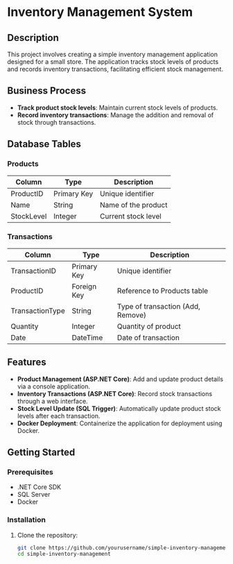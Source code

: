# Inventory Management System

## Description
This project involves creating a simple inventory management application designed for a small store. The application tracks stock levels of products and records inventory transactions, facilitating efficient stock management.

## Business Process
- **Track product stock levels**: Maintain current stock levels of products.
- **Record inventory transactions**: Manage the addition and removal of stock through transactions.

## Database Tables
### Products
| Column     | Type         | Description          |
|------------|--------------|----------------------|
| ProductID  | Primary Key  | Unique identifier    |
| Name       | String       | Name of the product  |
| StockLevel | Integer      | Current stock level  |

### Transactions
| Column         | Type         | Description                 |
|----------------|--------------|-----------------------------|
| TransactionID  | Primary Key  | Unique identifier           |
| ProductID      | Foreign Key  | Reference to Products table |
| TransactionType| String       | Type of transaction (Add, Remove) |
| Quantity       | Integer      | Quantity of product         |
| Date           | DateTime     | Date of transaction         |

## Features
- **Product Management (ASP.NET Core)**: Add and update product details via a console application.
- **Inventory Transactions (ASP.NET Core)**: Record stock transactions through a web interface.
- **Stock Level Update (SQL Trigger)**: Automatically update product stock levels after each transaction.
- **Docker Deployment**: Containerize the application for deployment using Docker.

## Getting Started
### Prerequisites
- .NET Core SDK
- SQL Server
- Docker

### Installation
1. Clone the repository:
   ```sh
   git clone https://github.com/yourusername/simple-inventory-management.git
   cd simple-inventory-management

